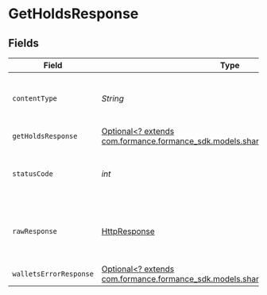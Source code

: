 # GetHoldsResponse


## Fields

| Field                                                                                                                           | Type                                                                                                                            | Required                                                                                                                        | Description                                                                                                                     |
| ------------------------------------------------------------------------------------------------------------------------------- | ------------------------------------------------------------------------------------------------------------------------------- | ------------------------------------------------------------------------------------------------------------------------------- | ------------------------------------------------------------------------------------------------------------------------------- |
| `contentType`                                                                                                                   | *String*                                                                                                                        | :heavy_check_mark:                                                                                                              | HTTP response content type for this operation                                                                                   |
| `getHoldsResponse`                                                                                                              | [Optional<? extends com.formance.formance_sdk.models.shared.GetHoldsResponse>](../../models/shared/GetHoldsResponse.md)         | :heavy_minus_sign:                                                                                                              | Holds                                                                                                                           |
| `statusCode`                                                                                                                    | *int*                                                                                                                           | :heavy_check_mark:                                                                                                              | HTTP response status code for this operation                                                                                    |
| `rawResponse`                                                                                                                   | [HttpResponse<InputStream>](https://docs.oracle.com/en/java/javase/11/docs/api/java.net.http/java/net/http/HttpResponse.html)   | :heavy_check_mark:                                                                                                              | Raw HTTP response; suitable for custom response parsing                                                                         |
| `walletsErrorResponse`                                                                                                          | [Optional<? extends com.formance.formance_sdk.models.shared.WalletsErrorResponse>](../../models/shared/WalletsErrorResponse.md) | :heavy_minus_sign:                                                                                                              | Error                                                                                                                           |
